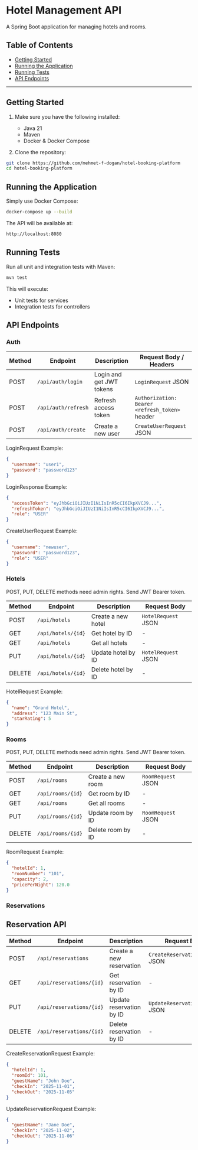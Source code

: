 # Hotel Management API

A Spring Boot application for managing hotels and rooms.

## Table of Contents

- [Getting Started](#getting-started)
- [Running the Application](#running-the-application)
- [Running Tests](#running-tests)
- [API Endpoints](#api-endpoints)

---

## Getting Started

1. Make sure you have the following installed:

   - Java 21
   - Maven
   - Docker & Docker Compose

2. Clone the repository:

```bash
git clone https://github.com/mehmet-f-dogan/hotel-booking-platform
cd hotel-booking-platform
```

## Running the Application

Simply use Docker Compose:

```bash
docker-compose up --build
```

The API will be available at:

```bash
http://localhost:8080
```

## Running Tests

Run all unit and integration tests with Maven:

```bash
mvn test
```

This will execute:

- Unit tests for services
- Integration tests for controllers

## API Endpoints

### Auth

| Method | Endpoint            | Description              | Request Body / Headers                         |
| ------ | ------------------- | ------------------------ | ---------------------------------------------- |
| POST   | `/api/auth/login`   | Login and get JWT tokens | `LoginRequest` JSON                            |
| POST   | `/api/auth/refresh` | Refresh access token     | `Authorization: Bearer <refresh_token>` header |
| POST   | `/api/auth/create`  | Create a new user        | `CreateUserRequest` JSON                       |

LoginRequest Example:

```json
{
  "username": "user1",
  "password": "password123"
}
```

LoginResponse Example:

```json
{
  "accessToken": "eyJhbGciOiJIUzI1NiIsInR5cCI6IkpXVCJ9...",
  "refreshToken": "eyJhbGciOiJIUzI1NiIsInR5cCI6IkpXVCJ9...",
  "role": "USER"
}
```

CreateUserRequest Example:

```json
{
  "username": "newuser",
  "password": "password123",
  "role": "USER"
}
```

### Hotels

POST, PUT, DELETE methods need admin rights. Send JWT Bearer token.

| Method | Endpoint           | Description        | Request Body        |
| ------ | ------------------ | ------------------ | ------------------- |
| POST   | `/api/hotels`      | Create a new hotel | `HotelRequest` JSON |
| GET    | `/api/hotels/{id}` | Get hotel by ID    | -                   |
| GET    | `/api/hotels`      | Get all hotels     | -                   |
| PUT    | `/api/hotels/{id}` | Update hotel by ID | `HotelRequest` JSON |
| DELETE | `/api/hotels/{id}` | Delete hotel by ID | -                   |

HotelRequest Example:

```json
{
  "name": "Grand Hotel",
  "address": "123 Main St",
  "starRating": 5
}
```

### Rooms

POST, PUT, DELETE methods need admin rights. Send JWT Bearer token.

| Method | Endpoint          | Description       | Request Body       |
| ------ | ----------------- | ----------------- | ------------------ |
| POST   | `/api/rooms`      | Create a new room | `RoomRequest` JSON |
| GET    | `/api/rooms/{id}` | Get room by ID    | -                  |
| GET    | `/api/rooms`      | Get all rooms     | -                  |
| PUT    | `/api/rooms/{id}` | Update room by ID | `RoomRequest` JSON |
| DELETE | `/api/rooms/{id}` | Delete room by ID | -                  |

RoomRequest Example:

```json
{
  "hotelId": 1,
  "roomNumber": "101",
  "capacity": 2,
  "pricePerNight": 120.0
}
```

### Reservations

## Reservation API

| Method | Endpoint                 | Description              | Request Body                    |
| ------ | ------------------------ | ------------------------ | ------------------------------- |
| POST   | `/api/reservations`      | Create a new reservation | `CreateReservationRequest` JSON |
| GET    | `/api/reservations/{id}` | Get reservation by ID    | -                               |
| PUT    | `/api/reservations/{id}` | Update reservation by ID | `UpdateReservationRequest` JSON |
| DELETE | `/api/reservations/{id}` | Delete reservation by ID | -                               |

CreateReservationRequest Example:

```json
{
  "hotelId": 1,
  "roomId": 101,
  "guestName": "John Doe",
  "checkIn": "2025-11-01",
  "checkOut": "2025-11-05"
}
```

UpdateReservationRequest Example:

```json
{
  "guestName": "Jane Doe",
  "checkIn": "2025-11-02",
  "checkOut": "2025-11-06"
}
```
